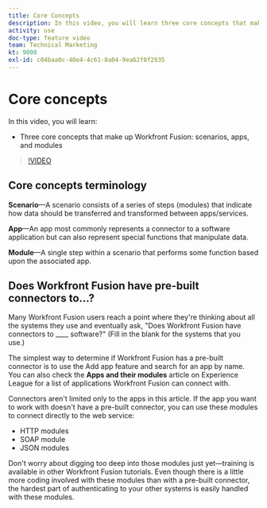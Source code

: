 ```yaml
---
title: Core Concepts
description: In this video, you will learn three core concepts that make up Workfront Fusion - scenarios, apps, and modules in [!DNL Adobe Workfront Fusion].
activity: use
doc-type: feature video
team: Technical Marketing
kt: 9000
exl-id: c04baa0c-40e4-4c61-8a04-9ea62f8f2935
---
```

# Core concepts

In this video, you will learn:

* Three core concepts that make up Workfront Fusion: scenarios, apps, and modules

>[!VIDEO](https://video.tv.adobe.com/v/335260/?quality=12)

## Core concepts terminology

**Scenario**—A scenario consists of a series of steps (modules) that indicate how data should be transferred and transformed between apps/services.

**App**—An app most commonly represents a connector to a software application but can also represent special functions that manipulate data.

**Module**—A single step within a scenario that performs some function based upon the associated app.

## Does Workfront Fusion have pre-built connectors to…?

Many Workfront Fusion users reach a point where they're thinking about all the systems they use and eventually ask, "Does Workfront Fusion have connectors to ____ software?" (Fill in the blank for the systems that you use.) 

The simplest way to determine if Workfront Fusion has a pre-built connector is to use the Add app feature and search for an app by name. You can also check the **Apps and their modules** article on Experience League for a list of applications Workfront Fusion can connect with.

Connectors aren't limited only to the apps in this article. If the app you want to work with doesn't have a pre-built connector, you can use these modules to connect directly to the web service:

* HTTP modules
* SOAP module
* JSON modules

Don't worry about digging too deep into those modules just yet—training is available in other Workfront Fusion tutorials. Even though there is a little more coding involved with these modules than with a pre-built connector, the hardest part of authenticating to your other systems is easily handled with these modules.
